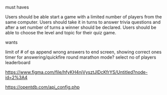 must haves 

Users should be able start a game with a limited number of players from the same computer.
Users should take it in turns to answer trivia questions and after a set number of turns a winner should be declared.
Users should be able to choose the level and topic for their quiz game.

wants

limit of # of qs
append wrong answers to end screen, showing correct ones
timer for answering/quickfire round
marathon mode?
select no of players
leaderboard


https://www.figma.com/file/hfyKH4njVysztJlDcKfrYS/Untitled?node-id=2%3A4


https://opentdb.com/api_config.php
